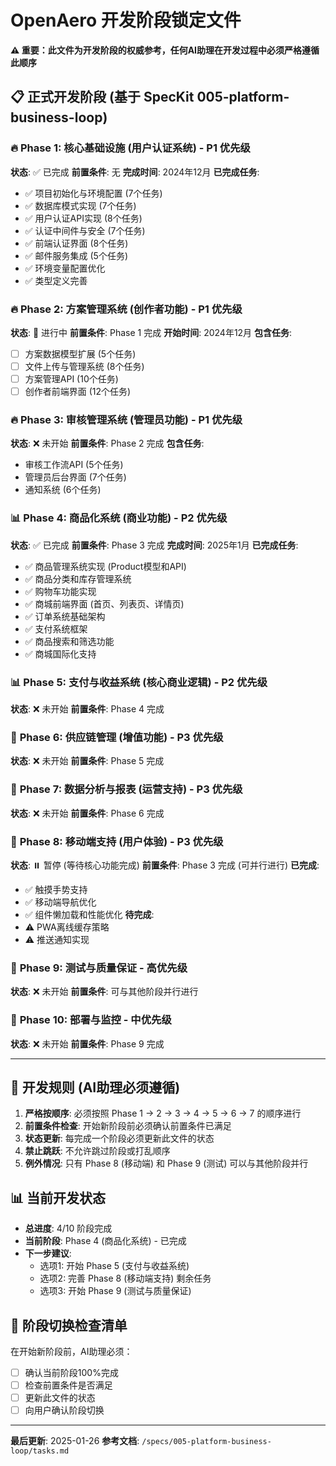 # OpenAero 开发阶段锁定文件

**⚠️ 重要：此文件为开发阶段的权威参考，任何AI助理在开发过程中必须严格遵循此顺序**

## 📋 正式开发阶段 (基于 SpecKit 005-platform-business-loop)

### 🔥 **Phase 1: 核心基础设施 (用户认证系统)** - P1 优先级
**状态**: ✅ 已完成
**前置条件**: 无
**完成时间**: 2024年12月
**已完成任务**:
- ✅ 项目初始化与环境配置 (7个任务)
- ✅ 数据库模式实现 (7个任务)  
- ✅ 用户认证API实现 (8个任务)
- ✅ 认证中间件与安全 (7个任务)
- ✅ 前端认证界面 (8个任务)
- ✅ 邮件服务集成 (5个任务)
- ✅ 环境变量配置优化
- ✅ 类型定义完善

### 🔥 **Phase 2: 方案管理系统 (创作者功能)** - P1 优先级
**状态**: 🔄 进行中
**前置条件**: Phase 1 完成
**开始时间**: 2024年12月
**包含任务**:
- [ ] 方案数据模型扩展 (5个任务)
- [ ] 文件上传与管理系统 (8个任务)
- [ ] 方案管理API (10个任务)
- [ ] 创作者前端界面 (12个任务)

### 🔥 **Phase 3: 审核管理系统 (管理员功能)** - P1 优先级
**状态**: ❌ 未开始
**前置条件**: Phase 2 完成
**包含任务**:
- 审核工作流API (5个任务)
- 管理员后台界面 (7个任务)
- 通知系统 (6个任务)

### 📊 **Phase 4: 商品化系统 (商业功能)** - P2 优先级
**状态**: ✅ 已完成
**前置条件**: Phase 3 完成
**完成时间**: 2025年1月
**已完成任务**:
- ✅ 商品管理系统实现 (Product模型和API)
- ✅ 商品分类和库存管理系统
- ✅ 购物车功能实现
- ✅ 商城前端界面 (首页、列表页、详情页)
- ✅ 订单系统基础架构
- ✅ 支付系统框架
- ✅ 商品搜索和筛选功能
- ✅ 商城国际化支持

### 📊 **Phase 5: 支付与收益系统 (核心商业逻辑)** - P2 优先级
**状态**: ❌ 未开始
**前置条件**: Phase 4 完成

### 🎯 **Phase 6: 供应链管理 (增值功能)** - P3 优先级
**状态**: ❌ 未开始
**前置条件**: Phase 5 完成

### 🎯 **Phase 7: 数据分析与报表 (运营支持)** - P3 优先级
**状态**: ❌ 未开始
**前置条件**: Phase 6 完成

### 📱 **Phase 8: 移动端支持 (用户体验)** - P3 优先级
**状态**: ⏸️ 暂停 (等待核心功能完成)
**前置条件**: Phase 3 完成 (可并行进行)
**已完成**:
- ✅ 触摸手势支持
- ✅ 移动端导航优化
- ✅ 组件懒加载和性能优化
**待完成**:
- ⚠️ PWA离线缓存策略
- ⚠️ 推送通知实现

### 🧪 **Phase 9: 测试与质量保证** - 高优先级
**状态**: ❌ 未开始
**前置条件**: 可与其他阶段并行进行

### 🚀 **Phase 10: 部署与监控** - 中优先级
**状态**: ❌ 未开始
**前置条件**: Phase 9 完成

---

## 🚨 **开发规则 (AI助理必须遵循)**

1. **严格按顺序**: 必须按照 Phase 1 → 2 → 3 → 4 → 5 → 6 → 7 的顺序进行
2. **前置条件检查**: 开始新阶段前必须确认前置条件已满足
3. **状态更新**: 每完成一个阶段必须更新此文件的状态
4. **禁止跳跃**: 不允许跳过阶段或打乱顺序
5. **例外情况**: 只有 Phase 8 (移动端) 和 Phase 9 (测试) 可以与其他阶段并行

## 📊 **当前开发状态**

- **总进度**: 4/10 阶段完成
- **当前阶段**: Phase 4 (商品化系统) - 已完成
- **下一步建议**: 
  - 选项1: 开始 Phase 5 (支付与收益系统)
  - 选项2: 完善 Phase 8 (移动端支持) 剩余任务
  - 选项3: 开始 Phase 9 (测试与质量保证)

## 🔄 **阶段切换检查清单**

在开始新阶段前，AI助理必须：
- [ ] 确认当前阶段100%完成
- [ ] 检查前置条件是否满足
- [ ] 更新此文件的状态
- [ ] 向用户确认阶段切换

---

**最后更新**: 2025-01-26
**参考文档**: `/specs/005-platform-business-loop/tasks.md`